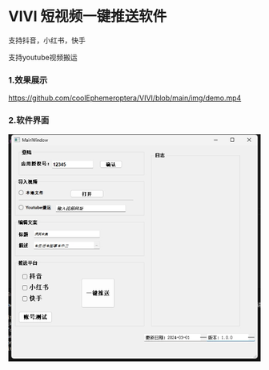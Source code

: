 # VIVI 短视频一键推送软件

支持抖音，小红书，快手

支持youtube视频搬运


### 1.效果展示

https://github.com/coolEphemeroptera/VIVI/blob/main/img/demo.mp4

### 2.软件界面

<img src="img/img1.png">
